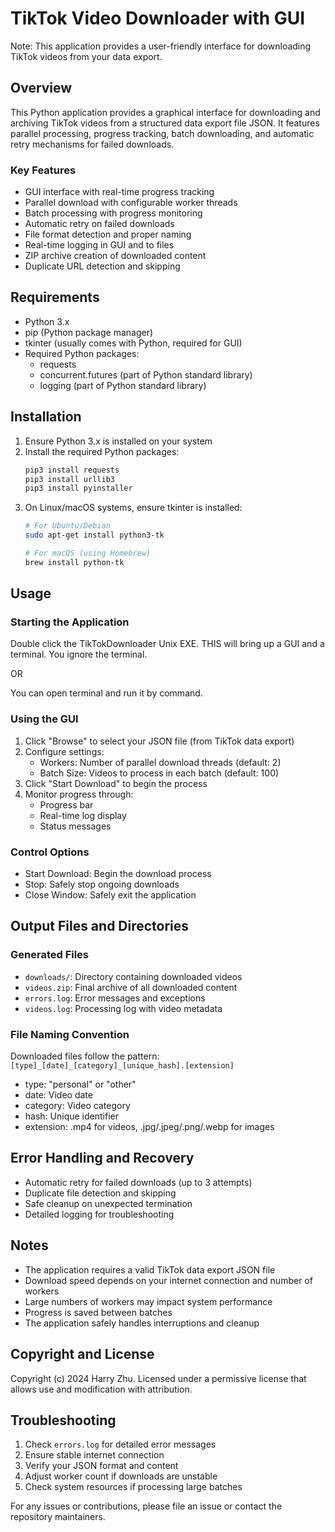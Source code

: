 # TikTok Video Downloader with GUI
Note: This application provides a user-friendly interface for downloading TikTok videos from your data export.

## Overview
This Python application provides a graphical interface for downloading and archiving TikTok videos from a structured data export file JSON. It features parallel processing, progress tracking, batch downloading, and automatic retry mechanisms for failed downloads.

### Key Features
- GUI interface with real-time progress tracking
- Parallel download with configurable worker threads
- Batch processing with progress monitoring
- Automatic retry on failed downloads
- File format detection and proper naming
- Real-time logging in GUI and to files
- ZIP archive creation of downloaded content
- Duplicate URL detection and skipping

## Requirements
- Python 3.x
- pip (Python package manager)
- tkinter (usually comes with Python, required for GUI)
- Required Python packages:
  - requests
  - concurrent.futures (part of Python standard library)
  - logging (part of Python standard library)

## Installation

1. Ensure Python 3.x is installed on your system
2. Install the required Python packages:
   ```bash
   pip3 install requests
   pip3 install urllib3
   pip3 install pyinstaller
   ```
3. On Linux/macOS systems, ensure tkinter is installed:
   ```bash
   # For Ubuntu/Debian
   sudo apt-get install python3-tk
   
   # For macOS (using Homebrew)
   brew install python-tk
   ```

## Usage

### Starting the Application

Double click the TikTokDownloader Unix EXE. THIS will bring up
a GUI and a terminal. You ignore the terminal.

OR

You can open terminal and run it by command.

### Using the GUI
1. Click "Browse" to select your JSON file (from TikTok data export)
2. Configure settings:
   - Workers: Number of parallel download threads (default: 2)
   - Batch Size: Videos to process in each batch (default: 100)
3. Click "Start Download" to begin the process
4. Monitor progress through:
   - Progress bar
   - Real-time log display
   - Status messages

### Control Options
- Start Download: Begin the download process
- Stop: Safely stop ongoing downloads
- Close Window: Safely exit the application

## Output Files and Directories

### Generated Files
- `downloads/`: Directory containing downloaded videos
- `videos.zip`: Final archive of all downloaded content
- `errors.log`: Error messages and exceptions
- `videos.log`: Processing log with video metadata

### File Naming Convention
Downloaded files follow the pattern:
`[type]_[date]_[category]_[unique_hash].[extension]`
- type: "personal" or "other"
- date: Video date
- category: Video category
- hash: Unique identifier
- extension: .mp4 for videos, .jpg/.jpeg/.png/.webp for images

## Error Handling and Recovery
- Automatic retry for failed downloads (up to 3 attempts)
- Duplicate file detection and skipping
- Safe cleanup on unexpected termination
- Detailed logging for troubleshooting

## Notes
- The application requires a valid TikTok data export JSON file
- Download speed depends on your internet connection and number of workers
- Large numbers of workers may impact system performance
- Progress is saved between batches
- The application safely handles interruptions and cleanup

## Copyright and License
Copyright (c) 2024 Harry Zhu. Licensed under a permissive license that allows use and modification with attribution.

## Troubleshooting
1. Check `errors.log` for detailed error messages
2. Ensure stable internet connection
3. Verify your JSON format and content
4. Adjust worker count if downloads are unstable
5. Check system resources if processing large batches

For any issues or contributions, please file an issue or contact the repository maintainers.